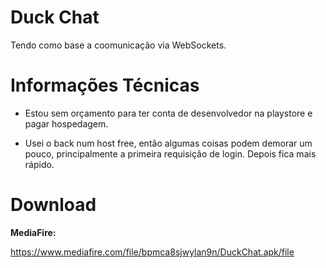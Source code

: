 # Duck Chat

Tendo como base a coomunicação via WebSockets.

# Informações Técnicas

- Estou sem orçamento para ter conta de desenvolvedor na playstore e pagar hospedagem.

- Usei o back num host free, então algumas coisas podem demorar um pouco, principalmente a primeira requisição de login. Depois fica mais rápido.

# Download

**MediaFire:**

https://www.mediafire.com/file/bpmca8sjwylan9n/DuckChat.apk/file
